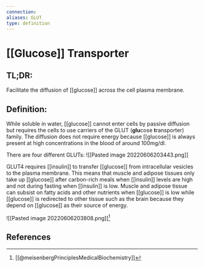 ```yaml
---
connection:
aliases: GLUT
type: definition
---
```


# [[Glucose]] Transporter

## TL;DR:
Facilitate the diffusion of [[glucose]] across the cell plasma membrane.

## Definition:
While soluble in water, [[glucose]] cannot enter cells by passive diffusion but requires the cells to use carriers of the GLUT (**glu**cose **t**ransporter) family. The diffusion does not require energy because [[glucose]] is always present at high concentrations in the blood of around 100mg/dl.

There are four different GLUTs:
![[Pasted image 20220606203443.png]]

GLUT4 requires [[insulin]] to transfer [[glucose]] from intracellular vesicles to the plasma membrane. This means that muscle and adipose tissues only take up [[glucose]] after carbon-rich meals when [[insulin]] levels are high and not during fasting when [[insulin]] is low. Muscle and adipose tissue can subsist on fatty acids and other nutrients when [[glucose]] is low while [[glucose]] is redirected to other tissue such as the brain because they depend on [[glucose]] as their source of energy.

![[Pasted image 20220606203808.png]][^1]

## References

[^1]: [[@meisenbergPrinciplesMedicalBiochemistry]]